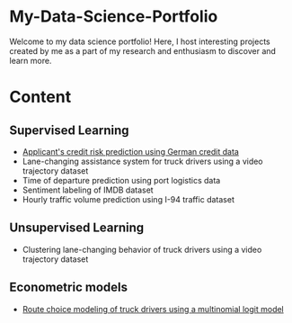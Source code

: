 # My-Data-Science-Portfolio
Welcome to my data science portfolio! Here, I host interesting projects created by me as a part of my research and enthusiasm to discover and learn more.

# Content

## Supervised Learning
* [Applicant's credit risk prediction using German credit data](https://github.com/salilrsharma/My-Data-Science-Portfolio/blob/main/German_credit_data.ipynb)
* Lane-changing assistance system for truck drivers using a video trajectory dataset
* Time of departure prediction using port logistics data
* Sentiment labeling of IMDB dataset 
* Hourly traffic volume prediction using I-94 traffic dataset

## Unsupervised Learning
* Clustering lane-changing behavior of truck drivers using a video trajectory dataset

## Econometric models
* [Route choice modeling of truck drivers using a multinomial logit model](https://github.com/salilrsharma/My-Data-Science-Portfolio/blob/main/Route%20choice%20model.ipynb)
